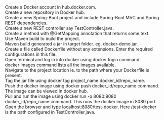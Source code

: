 Create a Docker account in hub.docker.com.<br/>
Create a new repository in Docker hub.<br/>
Create a new Spring-Boot project and include Spring-Boot MVC and Spring REST dependencies.<br/>
Create a new REST controller say TestController.java.<br/>
Create a method with @GetMapping annotation that returns some text.<br/>
Use Maven build to build the project.<br/>
Maven build generated a jar in target folder. eg. docker-demo.jar.<br/>
Create a file called Dockerfile without any extensions. Enter the required configurations in this file.<br/>
Open terminal and log in into docker using docker login command.<br/>
docker images command lists all the images available.<br/>
Navigate to the project location ie. to the path where your Dockerfile is present.<br/>
Tag the jar file using docker tag project_name docker_id/repo_name.<br/>
Push the docker image using docker push docker_id/repo_name command.<br/>
The image can be viewed in docker hub.<br/>
Pull and run the image using docker run -p 8080:8080 docker_id/repo_name command. This runs the docker image in 8080 port.<br/>
Open the browser and type localhost:8080/test-docker. Here /test-docker is the path configured in TestController.java.
